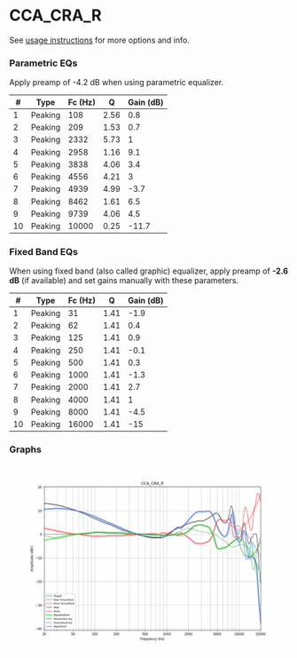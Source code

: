 # CCA_CRA_R
See [usage instructions](https://github.com/jaakkopasanen/AutoEq#usage) for more options and info.

### Parametric EQs
Apply preamp of -4.2 dB when using parametric equalizer.

|   # | Type    |   Fc (Hz) |    Q |   Gain (dB) |
|-----|---------|-----------|------|-------------|
|   1 | Peaking |       108 | 2.56 |         0.8 |
|   2 | Peaking |       209 | 1.53 |         0.7 |
|   3 | Peaking |      2332 | 5.73 |         1   |
|   4 | Peaking |      2958 | 1.16 |         9.1 |
|   5 | Peaking |      3838 | 4.06 |         3.4 |
|   6 | Peaking |      4556 | 4.21 |         3   |
|   7 | Peaking |      4939 | 4.99 |        -3.7 |
|   8 | Peaking |      8462 | 1.61 |         6.5 |
|   9 | Peaking |      9739 | 4.06 |         4.5 |
|  10 | Peaking |     10000 | 0.25 |       -11.7 |

### Fixed Band EQs
When using fixed band (also called graphic) equalizer, apply preamp of **-2.6 dB** (if available) and set gains manually with these parameters.

|   # | Type    |   Fc (Hz) |    Q |   Gain (dB) |
|-----|---------|-----------|------|-------------|
|   1 | Peaking |        31 | 1.41 |        -1.9 |
|   2 | Peaking |        62 | 1.41 |         0.4 |
|   3 | Peaking |       125 | 1.41 |         0.9 |
|   4 | Peaking |       250 | 1.41 |        -0.1 |
|   5 | Peaking |       500 | 1.41 |         0.3 |
|   6 | Peaking |      1000 | 1.41 |        -1.3 |
|   7 | Peaking |      2000 | 1.41 |         2.7 |
|   8 | Peaking |      4000 | 1.41 |         1   |
|   9 | Peaking |      8000 | 1.41 |        -4.5 |
|  10 | Peaking |     16000 | 1.41 |       -15   |

### Graphs
![](./CCA_CRA_R.png)
